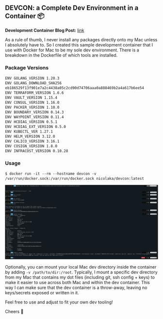 ## DEVCON: a Complete Dev Environment in a Container 📦 

**Development Container Blog Post:** [link](https://medium.com/@nicolakabar/the-ultimate-development-environment-moving-from-vagrant-to-docker-for-mac-532bcf07e186)

As a rule of thumb, I never install any packages directly onto my Mac unless I absolutely have to. So I created this sample development container that I use with Docker for Mac to be my sole dev environment. There is a breakdown in the Dockerfile of which tools are installed. 


### Package Versions
```
ENV GOLANG_VERSION 1.20.3
ENV GOLANG_DOWNLOAD_SHA256 eb186529f13f901e7a2c4438a05c2cd90d74706aaa0a888469b2a4a617b6ee54
ENV TERRAFORM_VERSION 1.6.6
ENV VAULT_VERSION 1.15.4
ENV CONSUL_VERSION 1.16.0
ENV PACKER_VERSION 1.10.0
ENV BOUNDARY_VERSION 0.14.3
ENV WAYPOINT_VERSION 0.11.4
ENV HCDIAG_VERSION 0.5.1
ENV HCDIAG_EXT_VERSION 0.5.0
ENV KUBECTL_VER 1.27.1
ENV HELM_VERSION 3.12.0
ENV CALICO_VERSION 3.16.1
ENV COSIGN_VERSION 1.8.0
ENV INFRACOST_VERSION 0.10.28
```
### Usage

```
$ docker run -it --rm --hostname devcon -v /var/run/docker.sock:/var/run/docker.sock nicolaka/devcon:latest
```

![img](devcon.png)

Optionally, you can mount your local Mac dev directory inside the container by adding `-v /path/to/dir:/root`. Typically, I mount a specific dev directory from my Mac that contains my dot files (including  git, ssh config + keys) to make it easier to use across both Mac and within the dev container. This way I can make sure that the dev container is a throw-away, leaving no keys/secrets exposed or written in it. 

Feel free to use and adjust to fit your own dev tooling!

Cheers 🍺
 

